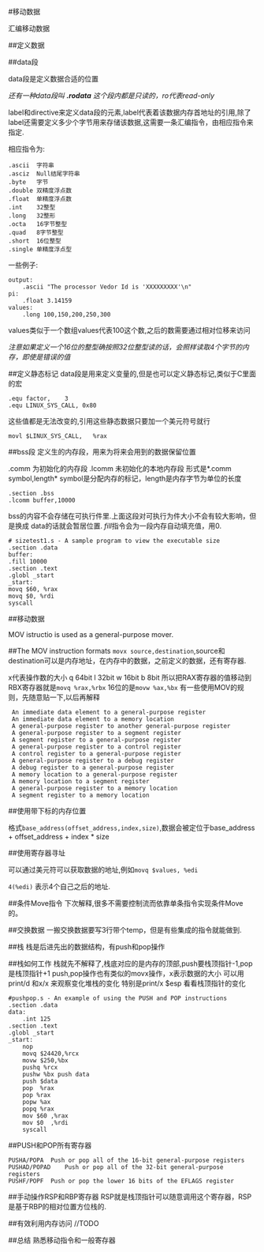#移动数据

汇编移动数据

##定义数据

##data段

data段是定义数据合适的位置

*还有一种data段叫 **.rodata** 这个段内都是只读的，ro代表read-only*

label和directive来定义data段的元素,label代表着该数据内存首地址的引用,除了label还需要定义多少个字节用来存储该数据,这需要一条汇编指令，由相应指令来指定.

相应指令为:

```
.ascii	字符串
.asciz	Null结尾字符串
.byte	字节
.double	双精度浮点数
.float	单精度浮点数
.int	32整型
.long	32整形
.octa	16字节整型
.quad	8字节整型
.short	16位整型
.single	单精度浮点型
```
一些例子:

```
output:
	.ascii "The processor Vedor Id is 'XXXXXXXXX'\n"
pi:
	.float 3.14159
values:
	.long 100,150,200,250,300
```

values类似于一个数组values代表100这个数,之后的数需要通过相对位移来访问

*注意如果定义一个16位的整型确按照32位整型读的话，会照样读取4个字节的内存，即使是错误的值*

##定义静态标记
data段是用来定义变量的,但是也可以定义静态标记,类似于C里面的宏
```
.equ factor,	3
.equ LINUX_SYS_CALL, 0x80
```
这些值都是无法改变的,引用这些静态数据只要加一个美元符号就行
```
movl $LINUX_SYS_CALL,	%rax
```
##bss段
定义生的内存段，用来为将来会用到的数据保留位置

.comm	为初始化的内存段
.lcomm	未初始化的本地内存段
形式是*.comm symbol,length* symbol是分配内存的标记，length是内存字节为单位的长度

```
.section .bss
.lcomm buffer,10000

```
bss的内容不会存储在可执行件里.上面这段对可执行为件大小不会有较大影响，但是换成
data的话就会暂居位置.
*fill*指令会为一段内存自动填充值，用0.

```
# sizetest1.s - A sample program to view the executable size
.section .data
buffer:
.fill 10000
.section .text
.globl _start
_start:
movq $60, %rax
movq $0, %rdi
syscall
```
##移动数据

MOV istructio is used as a general-purpose mover.

##The MOV instruction formats
`movx source,destination`,source和destination可以是内存地址，在内存中的数据，之前定义的数据，还有寄存器.

x代表操作数的大小
q 64bit
l 32bit
w 16bit
b 8bit
所以把RAX寄存器的值移动到RBX寄存器就是`movq %rax,%rbx`
16位的是`movw %ax,%bx`
有一些使用MOV的规则，先随意贴一下,以后再解释
```
 An immediate data element to a general-purpose register
 An immediate data element to a memory location
 A general-purpose register to another general-purpose register
 A general-purpose register to a segment register
 A segment register to a general-purpose register
 A general-purpose register to a control register
 A control register to a general-purpose register
 A general-purpose register to a debug register
 A debug register to a general-purpose register
 A memory location to a general-purpose register
 A memory location to a segment register
 A general-purpose register to a memory location
 A segment register to a memory location
```
##使用带下标的内存位置

格式`base_address(offset_address,index,size)`,数据会被定位于base\_address + offset\_address + index \* size

##使用寄存器寻址

可以通过美元符可以获取数据的地址,例如`movq $values, %edi`

`4(%edi)` 表示4个自己之后的地址.

##条件Move指令
下次解释,很多不需要控制流而依靠单条指令实现条件Move的。

##交换数据
一搬交换数据要写3行带个temp，但是有些集成的指令就能做到.

##栈
栈是后进先出的数据结构，有push和pop操作

##栈如何工作
栈就先不解释了,栈底对应的是内存的顶部,push要栈顶指针-1,pop是栈顶指针+1
push,pop操作也有类似的movx操作，x表示数据的大小
可以用print/d 和x/x  来观察变化堆栈的变化
特别是print/x $esp 看看栈顶指针的变化
```
#pushpop.s - An example of using the PUSH and POP instructions
.section .data
data:
	.int 125
.section .text
.globl _start
_start:
	nop
	movq $24420,%rcx
	movw $250,%bx
	pushq %rcx
	pushw %bx push data
	push $data
	pop  %rax
	pop %rax
	popw %ax
	popq %rax
	mov $60 ,%rax
	mov $0  ,%rdi
	syscall
```	
##PUSH和POP所有寄存器
```
PUSHA/POPA	Push or pop all of the 16-bit general-purpose registers
PUSHAD/POPAD	Push or pop all of the 32-bit general-purpose registers
PUSHF/POPF	Push or pop the lower 16 bits of the EFLAGS register
```
##手动操作RSP和RBP寄存器
RSP就是栈顶指针可以随意调用这个寄存器，RSP是基于RBP的相对位置方位栈的.

##有效利用内存访问
//TODO

##总结
熟悉移动指令和一般寄存器
